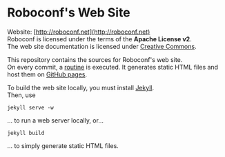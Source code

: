 # Roboconf's Web Site

Website: [http://roboconf.net](http://roboconf.net)  
Roboconf is licensed under the terms of the **Apache License v2**.  
The web site documentation is licensed under [Creative Commons](http://creativecommons.org/licenses/by/3.0/).

This repository contains the sources for Roboconf's web site.  
On every commit, a [routine](http://jekyllrb.com/) is executed. It generates static HTML files and host 
them on [GitHub pages](https://pages.github.com/).

To build the web site locally, you must install [Jekyll](http://jekyllrb.com/).    
Then, use

	jekyll serve -w

... to run a web server locally, or... 

	jekyll build

... to simply generate static HTML files.
